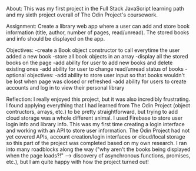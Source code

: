 About:
This was my first project in the Full Stack JavaScript learning path and my sixth project overall of The Odin Project's coursework.

Assignment:
Create a library web app where a user can add and store book information (title, author, number of pages, read/unread). The stored books and info should be displayed on the app.

Objectives:
-create a Book object constructor to call everytime the user added a new book
-store all book objects in an array
-display all the stored books on the page
-add ability for user to add new books and delete existing ones
-add ability for user to change read/unread status of books
-optional objectives:
    -add ability to store user input so that books wouldn't be lost when page was closed or refreshed
    -add ability for users to create accounts and log in to view their personal library

Reflection:
I really enjoyed this project, but it was also incredibly frustrating. I found applying everything that I had learned from The Odin Project (object contructors, arrays, etc.) to be pretty straightforward, but trying to add cloud storage was a whole different animal. I used Firebase to store user login info and library info. This was my first time creating a login interface and working with an API to store user information. The Odin Project had not yet covered APIs, account creation/login interfaces or cloud/local storage so this part of the project was completed based on my own research. I ran into many roadblocks along the way ("why aren't the books being displayed when the page loads?!" --> discovery of asynchronous functions, promises, etc.), but I am quite happy with how the project turned out!